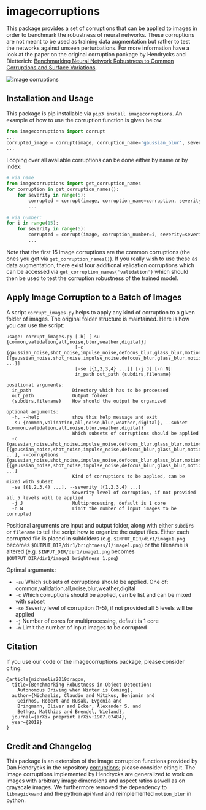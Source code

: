 # imagecorruptions
This package provides a set of corruptions that can be applied to images in order to benchmark the robustness of neural networks. These corruptions are not meant to be used as training data augmentation but rather to test the networks against unseen perturbations. For more information have a look at the paper on the original corruption package by Hendrycks and Dietterich: [Benchmarking Neural Network Robustness to Common Corruptions and Surface Variations](https://arxiv.org/abs/1807.01697).

![image corruptions](https://raw.githubusercontent.com/bethgelab/imagecorruptions/master/assets/corruptions_sev_3.png)

## Installation and Usage
This package is pip installable via `pip3 install imagecorruptions`. An example of how to use the corruption function is given below:
```python
from imagecorruptions import corrupt
...
corrupted_image = corrupt(image, corruption_name='gaussian_blur', severity=1)
...
```
Looping over all available corruptions can be done either by name or by index:
```python
# via name
from imagecorruptions import get_corruption_names
for corruption in get_corruption_names():
    for severity in range(5):
        corrupted = corrupt(image, corruption_name=corruption, severity=severity+1)
        ...

# via number:
for i in range(15):
    for severity in range(5):
        corrupted = corrupt(image, corruption_number=i, severity=severity+1)
        ...
```

Note that the first 15 image corruptions are the common corruptions (the ones you get via `get_corruption_names()`). If you really wish to use these as data augmentation, there exist four additional validation corruptions which can be accessed via `get_corruption_names('validation')` which should then be used to test the corruption robustness of the trained model.

## Apply Image Corruption to a Batch of Images
A script `corrupt_images.py` helps to apply any kind of corruption to a given folder of images. The original folder structure is maintained.
Here is how you can use the script:
```
usage: corrupt_images.py [-h] [-su {common,validation,all,noise,blur,weather,digital}]
                         [-c {gaussian_noise,shot_noise,impulse_noise,defocus_blur,glass_blur,motion_blur,zoom_blur,snow,frost,fog,brightness,contrast,elastic_transform,pixelate,jpeg_compression,speckle_noise,gaussian_blur,spatter,saturate} [{gaussian_noise,shot_noise,impulse_noise,defocus_blur,glass_blur,motion_blur,zoom_blur,snow,frost,fog,brightness,contrast,elastic_transform,pixelate,jpeg_compression,speckle_noise,gaussian_blur,spatter,saturate} ...]]
                         [-se [{1,2,3,4} ...]] [-j J] [-n N]
                         in_path out_path {subdirs,filename}

positional arguments:
  in_path               Directory which has to be processed
  out_path              Output folder
  {subdirs,filename}    How should the output be organized

optional arguments:
  -h, --help            show this help message and exit
  -su {common,validation,all,noise,blur,weather,digital}, --subset {common,validation,all,noise,blur,weather,digital}
                        Which subsets of corruptions should be applied
  -c {gaussian_noise,shot_noise,impulse_noise,defocus_blur,glass_blur,motion_blur,zoom_blur,snow,frost,fog,brightness,contrast,elastic_transform,pixelate,jpeg_compression,speckle_noise,gaussian_blur,spatter,saturate} [{gaussian_noise,shot_noise,impulse_noise,defocus_blur,glass_blur,motion_blur,zoom_blur,snow,frost,fog,brightness,contrast,elastic_transform,pixelate,jpeg_compression,speckle_noise,gaussian_blur,spatter,saturate} ...], --corruptions {gaussian_noise,shot_noise,impulse_noise,defocus_blur,glass_blur,motion_blur,zoom_blur,snow,frost,fog,brightness,contrast,elastic_transform,pixelate,jpeg_compression,speckle_noise,gaussian_blur,spatter,saturate} [{gaussian_noise,shot_noise,impulse_noise,defocus_blur,glass_blur,motion_blur,zoom_blur,snow,frost,fog,brightness,contrast,elastic_transform,pixelate,jpeg_compression,speckle_noise,gaussian_blur,spatter,saturate} ...]
                        Kind of corruptions to be applied, can be mixed with subset
  -se [{1,2,3,4} ...], --severity [{1,2,3,4} ...]
                        Severity level of corruption, if not provided all 5 levels will be applied
  -j J                  Multiprocessing, default is 1 core
  -n N                  Limit the number of input images to be corrupted

```
Positional arguments are input and output folder, along with either `subdirs` or `filename` to tell the script how to organize the output files. Either each corrupted file is placed in subfolders (e.g. `$INPUT_DIR/dir1/image1.png` becomes `$OUTPUT_DIR/dir1/brightness/1/image1.png`) or the filename is altered (e.g. `$INPUT_DIR/dir1/image1.png` becomes `$OUTPUT_DIR/dir1/image1_brightness_1.png`)

Optimal arguments:
- `-su` Which subsets of corruptions should be applied. One of: common,validation,all,noise,blur,weather,digital
- `-c` Which corruptions should be applied, can be list and can be mixed with subset
- `-se` Severity level of corruption (1-5), if not provided all 5 levels will be applied
- `-j` Number of cores for multiprocessing, default is 1 core
- `-n` Limit the number of input images to be corrupted


## Citation

If you use our code or the imagecorruptions package, please consider citing:
```
@article{michaelis2019dragon,
  title={Benchmarking Robustness in Object Detection: 
    Autonomous Driving when Winter is Coming},
  author={Michaelis, Claudio and Mitzkus, Benjamin and 
    Geirhos, Robert and Rusak, Evgenia and 
    Bringmann, Oliver and Ecker, Alexander S. and 
    Bethge, Matthias and Brendel, Wieland},
  journal={arXiv preprint arXiv:1907.07484},
  year={2019}
}
```

## Credit and Changelog
This package is an extension of the image corruption functions provided by Dan Hendrycks in the repository  [corruptions](https://github.com/hendrycks/robustness); please consider citing it. The image corruptions implemented by Hendrycks are generalized to work on images with arbitrary image dimensions and aspect ratios aswell as on grayscale images. We furthermore removed the dependency to `libmagickwand` and the python api `Wand` and reimplemented `motion_blur` in python.
